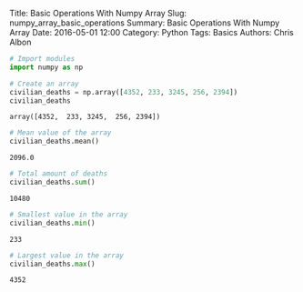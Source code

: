 Title: Basic Operations With Numpy Array
Slug: numpy_array_basic_operations
Summary: Basic Operations With Numpy Array
Date: 2016-05-01 12:00
Category: Python
Tags: Basics
Authors: Chris Albon




```python
# Import modules
import numpy as np
```


```python
# Create an array
civilian_deaths = np.array([4352, 233, 3245, 256, 2394])
civilian_deaths
```




    array([4352,  233, 3245,  256, 2394])




```python
# Mean value of the array
civilian_deaths.mean()
```




    2096.0




```python
# Total amount of deaths
civilian_deaths.sum()
```




    10480




```python
# Smallest value in the array
civilian_deaths.min()
```




    233




```python
# Largest value in the array
civilian_deaths.max()
```




    4352
